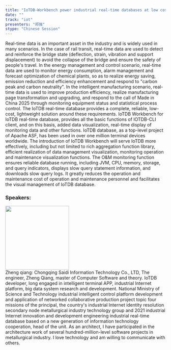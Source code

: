 ```yaml
---
title: "IoTDB-Workbench power industrial real-time databases at low cost"
date: "" 
track: "iot"
presenters: "郑强"
stype: "Chinese Session"
---
```

Real-time data is an important asset in the industry and is widely used in many scenarios. In the case of rail transit, real-time data are used to detect and reinforce the bridge state (deflection, strain, vibration and support displacement) to avoid the collapse of the bridge and ensure the safety of people's travel. In the energy management and control scenario, real-time data are used to monitor energy consumption, alarm management and forecast optimization of chemical plants, so as to realize energy saving, emission reduction and efficiency enhancement and respond to "carbon peak and carbon neutrality". In the intelligent manufacturing scenario, real-time data is used to improve production efficiency, realize manufacturing page transformation and upgrading, and respond to the call of Made in China 2025 through monitoring equipment status and statistical process control. The IoTDB real-time database provides a complete, reliable, low-cost, lightweight solution around these requirements. IoTDB Workbench for IoTDB real-time database, provides all the basic functions of IOTDB-CLI client, and on this basis, added data visualization, real-time display of monitoring data and other functions.
IoTDB database, as a top-level project of Apache ASF, has been used in over one million terminal devices worldwide. The introduction of IoTDB Workbench will serve IoTDB more effectively, including but not limited to rich aggregation function library, efficient realization of data management visualization, monitoring operation and maintenance visualization functions.
The O&M monitoring function ensures reliable database running, including JVM, CPU, memory, storage, and query indicators, displays slow query statement information, and downloads slow query logs. It greatly reduces the operation and maintenance cost of operation and maintenance personnel and facilitates the visual management of IoTDB database.
 ### Speakers: 
 <img src="images/speaker/1142.png" width="200" /><br>Zheng qiang: Chongqing Saidi Information Technology Co., LTD, The engineer, Zheng Qiang, master of Computer Software and theory. IoTDB developer, long engaged in intelligent terminal APP, industrial Internet platform, big data system research and development. National Ministry of Science and Technology industrial intelligent control platform development and application of networked collaborative production project topic four missions of the principal, the country's industrial Internet identity resolution secondary node metallurgical industry technology group and 2021 industrial Internet innovation and development engineering industrial real-time database based on a new generation of information technology cooperation, head of the unit. As an architect, I have participated in the architecture work of several hundred-million-level software projects in metallurgical industry. I love technology and am willing to communicate with others.
 